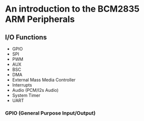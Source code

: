 # An introduction to the BCM2835 ARM Peripherals

## I/O Functions
- GPIO
- SPI
- PWM
- AUX
- BSC
- DMA
- External Mass Media Controller
- Interrupts
- Audio (PCM/I2s Audio)
- System Timer
- UART

### GPIO (General Purpose Input/Output)

